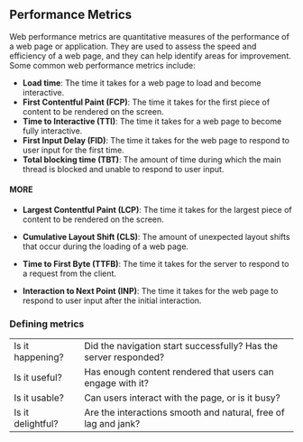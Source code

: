 ## Performance Metrics

Web performance metrics are quantitative measures of the performance of a web page or application. They are used to assess the speed and efficiency of a web page, and they can help identify areas for improvement. Some common web performance metrics include:

- **Load time**: The time it takes for a web page to load and become interactive.
- **First Contentful Paint (FCP)**: The time it takes for the first piece of content to be rendered on the screen.
- **Time to Interactive (TTI)**: The time it takes for a web page to become fully interactive.
- **First Input Delay (FID)**: The time it takes for the web page to respond to user input for the first time.
- **Total blocking time (TBT)**: The amount of time during which the main thread is blocked and unable to respond to user input.

#### MORE

- **Largest Contentful Paint (LCP)**: The time it takes for the largest piece of content to be rendered on the screen.

- **Cumulative Layout Shift (CLS)**: The amount of unexpected layout shifts that occur during the loading of a web page.

- **Time to First Byte (TTFB)**: The time it takes for the server to respond to a request from the client.

- **Interaction to Next Point (INP)**: The time it takes for the web page to respond to user input after the initial interaction.

### Defining metrics

<table>
  <tr>
    <td>Is it happening?</td>
    <td>Did the navigation start successfully? Has the server responded?</td>
  </tr>
  <tr>
    <td>Is it useful?</td>
    <td>Has enough content rendered that users can engage with it?</td>
  </tr>
  <tr>
    <td>Is it usable?</td>
    <td>Can users interact with the page, or is it busy?</td>
  </tr>
  <tr>
    <td>Is it delightful?</td>
    <td>Are the interactions smooth and natural, free of lag and jank?</td>
  </tr>
</table>
